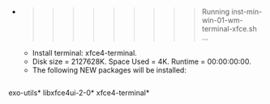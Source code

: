 * >>>>>>>>> Running inst-min-win-01-wm-terminal-xfce.sh ...
  * Install terminal: xfce4-terminal.
  * Disk size = 2127628K. Space Used = 4K. Runtime = 00:00:00:00.
  * The following NEW packages will be installed:
  ```bash
exo-utils* libxfce4ui-2-0* xfce4-terminal*
  ```
